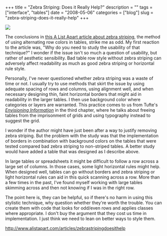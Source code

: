 +++
title = "Zebra Striping: Does it Really Help?"
description = ""
tags = ["interface", "tables"]
date = "2008-05-06"
categories = ["blog"]
slug = "zebra-striping-does-it-really-help"
+++



  <div class="notebook-screenshot"><a href="http://www.alistapart.com/articles/zebrastripingdoesithelp"><img src="/media/bluga/wt4820d06403504.jpg"/></a></div><p>The conclusions in <a href="http://www.alistapart.com/articles/zebrastripingdoesithelp">this A List Apart article about zebra striping</a>, the method of using alternating row colors in tables, strike me as odd. My first reaction to the article was, "Why do you need to study the usability of that technique?" I wonder if the issue isn't so much a question of usability, but rather of aesthetic sensibility. Bad table row style without zebra striping can adversely affect readability as much as good zebra striping or horizontal rule style.</p>
<p>Personally, I've never questioned whether zebra striping was a waste of time or not. I usually try to use methods that skirt the issue by using adequate spacing of rows and columns, using alignment well, and when necessary designing thin, faint horizontal borders that might aid in readability in the larger tables. I then use background color where categories or layers are warranted. This practice comes to us from Tufte's <i><a href="http://www.edwardtufte.com/tufte/books_ei">Envisioning Information</a></i> in the third chapter, where he talks about freeing tables from the imprisonment of grids and using typography instead to suggest the grid. </p>
<p>I wonder if the author might have just been after a way to justify removing zebra striping. But the problem with the study was that the implementation of borders in combination with background colors on the tables that were tested compared bad zebra striping to non-striped tables. A better study would have added a table that was designed as I describe above.</p>
<p>In large tables or spreadsheets it might be difficult to follow a row across a large set of columns. In those cases, some light horizontal rules might help. When designed well, tables can go without borders and zebra striping or light horizontal rules can aid in this quick scanning across a row. More than a few times in the past, I've found myself working with large tables skimming across and then not knowing if I was in the right row.</p>
<p>The point here is, they can be helpful, so if there's no harm in using this stylistic technique, why question whether they're worth the trouble. You can create them with code that looks for odd/even rows and applies classes where appropriate. I don't buy the argument that they cost us time in implementation. I just think we need to lean on better ways to style them.</p>
    
  <a href="http://www.alistapart.com/articles/zebrastripingdoesithelp">http://www.alistapart.com/articles/zebrastripingdoesithelp</a>
